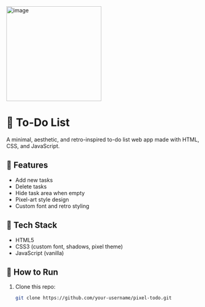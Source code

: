 <img width="248" height="auto" alt="image" src="https://github.com/user-attachments/assets/b7c9d4b9-6b0e-4323-b36f-d21c5ceda81f" />


# 📝 To-Do List

A minimal, aesthetic, and retro-inspired to-do list web app made with HTML, CSS, and JavaScript.

## 🌟 Features

- Add new tasks
- Delete tasks
- Hide task area when empty
- Pixel-art style design
- Custom font and retro styling

## 🎨 Tech Stack

- HTML5  
- CSS3 (custom font, shadows, pixel theme)  
- JavaScript (vanilla)

## 🚀 How to Run

1. Clone this repo:
   ```bash
   git clone https://github.com/your-username/pixel-todo.git
